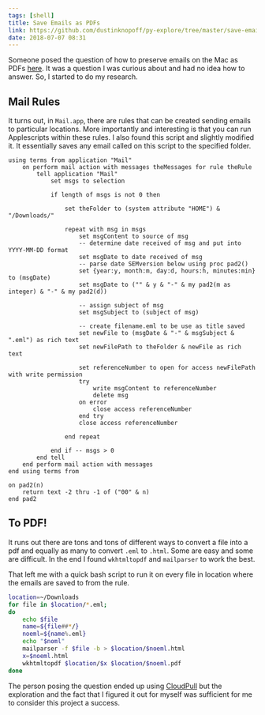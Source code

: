 ```yaml
---
tags: [shell]
title: Save Emails as PDFs
link: https://github.com/dustinknopoff/py-explore/tree/master/save-emails
date: 2018-07-07 08:31
---
```


Someone posed the question of how to preserve emails on the Mac as PDFs [here](https://talk.macpowerusers.com/t/preserving-emails/4277). It was a question I was curious about and had no idea how to answer. So, I started to do my research.

## Mail Rules

It turns out, in `Mail.app`, there are rules that can be created sending emails to particular locations. More importantly and interesting is that you can run Applescripts within these rules. I also found this script and slightly modified it. It essentially saves any email called on this script to the specified folder.

```applescript
using terms from application "Mail"
	on perform mail action with messages theMessages for rule theRule
		tell application "Mail"
			set msgs to selection

			if length of msgs is not 0 then

				set theFolder to (system attribute "HOME") & "/Downloads/"

				repeat with msg in msgs
					set msgContent to source of msg
					-- determine date received of msg and put into YYYY-MM-DD format
					set msgDate to date received of msg
					-- parse date SEMversion below using proc pad2()
					set {year:y, month:m, day:d, hours:h, minutes:min} to (msgDate)
					set msgDate to ("" & y & "-" & my pad2(m as integer) & "-" & my pad2(d))

					-- assign subject of msg
					set msgSubject to (subject of msg)

					-- create filename.eml to be use as title saved
					set newFile to (msgDate & "-" & msgSubject & ".eml") as rich text
					set newFilePath to theFolder & newFile as rich text

					set referenceNumber to open for access newFilePath with write permission
					try
						write msgContent to referenceNumber
						delete msg
					on error
						close access referenceNumber
					end try
					close access referenceNumber

				end repeat

			end if -- msgs > 0
		end tell
	end perform mail action with messages
end using terms from

on pad2(n)
	return text -2 thru -1 of ("00" & n)
end pad2
```

## To PDF!

It runs out there are tons and tons of different ways to convert a file into a pdf and equally as many to convert `.eml` to `.html`. Some are easy and some are difficult. In the end I found `wkhtmltopdf` and `mailparser` to work the best.

That left me with a quick bash script to run it on every file in location where the emails are saved to from the rule.

```bash
location=~/Downloads
for file in $location/*.eml;
do
    echo $file
    name=${file##*/}
    noeml=${name%.eml}
    echo "$noml"
    mailparser -f $file -b > $location/$noeml.html
    x=$noeml.html
    wkhtmltopdf $location/$x $location/$noeml.pdf
done
```

The person posing the question ended up using [CloudPull](https://www.goldenhillsoftware.com/cloudpull/) but the exploration and the fact that I figured it out for myself was sufficient for me to consider this project a success.
